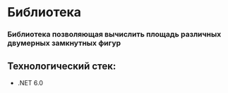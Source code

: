 # <div id="MainTitle">

# Библиотека

</div>
<div id="SubTitle"> 

### Библиотека позволяющая вычислить площадь различных двумерных замкнутных фигур

</div>

## Технологический стек:
<div id="TechStack">

* .NET 6.0

</div>
